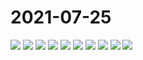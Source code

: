 # 2021-07-25

<image-container>
  <img preview="0" src="http://wangleant.com/turtle-source/IMG_20210725_120615.jpg"/>
</image-container>
<image-container>
  <img preview="0" src="http://wangleant.com/turtle-source/IMG_20210725_120928.jpg"/>
</image-container>
<image-container>
  <img preview="0" src="http://wangleant.com/turtle-source/IMG_20210725_122158.jpg"/>
</image-container>
<image-container>
  <img preview="0" src="http://wangleant.com/turtle-source/IMG_20210725_122622.jpg"/>
</image-container>
<image-container>
  <img preview="0" src="http://wangleant.com/turtle-source/IMG_20210725_164741.jpg"/>
</image-container>
<image-container>
  <img preview="0" src="http://wangleant.com/turtle-source/IMG_20210725_164742.jpg"/>
</image-container>
<image-container>
  <img preview="0" src="http://wangleant.com/turtle-source/IMG_20210725_164804.jpg"/>
</image-container>
<image-container>
  <img preview="0" src="http://wangleant.com/turtle-source/IMG_20210725_164845.jpg"/>
</image-container>
<image-container>
  <img preview="0" src="http://wangleant.com/turtle-source/IMG_20210725_165104.jpg"/>
</image-container>
<image-container>
  <img preview="0" src="http://wangleant.com/turtle-source/IMG_20210725_170008.jpg"/>
</image-container>
<video-container>
  <source src="http://wangleant.com/turtle-source/VID_20210725_103259.mp4"/>
</video-container>
<video-container>
  <source src="http://wangleant.com/turtle-source/VID_20210725_122641.mp4"/>
</video-container>